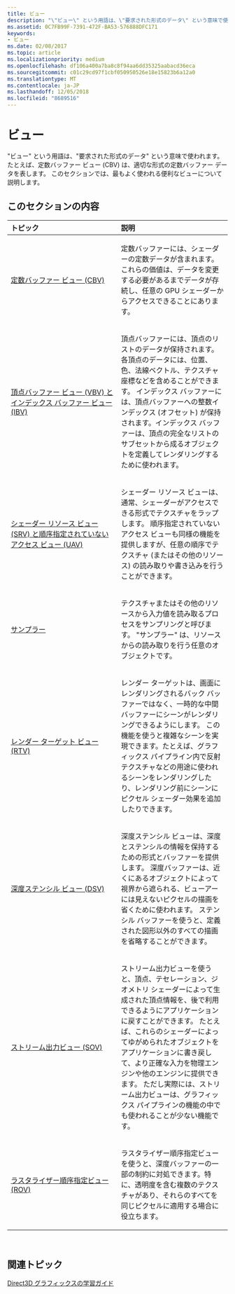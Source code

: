 ```yaml
---
title: ビュー
description: "\"ビュー\" という用語は、\"要求された形式のデータ\" という意味で使われます。 たとえば、定数バッファー ビュー (CBV) は、適切な形式の定数バッファー データを表します。 このセクションでは、最もよく使われる便利なビューについて説明します。"
ms.assetid: 0C7FB99F-7391-472F-BA53-576888DFC171
keywords:
- ビュー
ms.date: 02/08/2017
ms.topic: article
ms.localizationpriority: medium
ms.openlocfilehash: df106a400a7ba8c8f94aa6dd35325aabacd36eca
ms.sourcegitcommit: c01c29cd97f1cbf050950526e18e15823b6a12a0
ms.translationtype: MT
ms.contentlocale: ja-JP
ms.lasthandoff: 12/05/2018
ms.locfileid: "8689516"
---
```

# <a name="views"></a>ビュー


"ビュー" という用語は、"要求された形式のデータ" という意味で使われます。 たとえば、定数バッファー ビュー (CBV) は、適切な形式の定数バッファー データを表します。 このセクションでは、最もよく使われる便利なビューについて説明します。

## <a name="span-idin-this-sectionspanin-this-section"></a><span id="in-this-section"></span>このセクションの内容


<table>
<colgroup>
<col width="50%" />
<col width="50%" />
</colgroup>
<thead>
<tr class="header">
<th align="left">トピック</th>
<th align="left">説明</th>
</tr>
</thead>
<tbody>
<tr class="odd">
<td align="left"><p><a href="constant-buffer-view--cbv-.md">定数バッファー ビュー (CBV)</a></p></td>
<td align="left"><p>定数バッファーには、シェーダーの定数データが含まれます。 これらの価値は、データを変更する必要があるまでデータが存続し、任意の GPU シェーダーからアクセスできることにあります。</p></td>
</tr>
<tr class="even">
<td align="left"><p><a href="vertex-buffer-view--vbv-.md">頂点バッファー ビュー (VBV) とインデックス バッファー ビュー (IBV)</a></p></td>
<td align="left"><p>頂点バッファーには、頂点のリストのデータが保持されます。 各頂点のデータには、位置、色、法線ベクトル、テクスチャ座標などを含めることができます。 インデックス バッファーには、頂点バッファーへの整数インデックス (オフセット) が保持されます。インデックス バッファーは、頂点の完全なリストのサブセットから成るオブジェクトを定義してレンダリングするために使われます。</p></td>
</tr>
<tr class="odd">
<td align="left"><p><a href="shader-resource-view--srv-.md">シェーダー リソース ビュー (SRV) と順序指定されていないアクセス ビュー (UAV)</a></p></td>
<td align="left"><p>シェーダー リソース ビューは、通常、シェーダーがアクセスできる形式でテクスチャをラップします。 順序指定されていないアクセス ビューも同様の機能を提供しますが、任意の順序でテクスチャ (またはその他のリソース) の読み取りや書き込みを行うことができます。</p></td>
</tr>
<tr class="even">
<td align="left"><p><a href="sampler.md">サンプラー</a></p></td>
<td align="left"><p>テクスチャまたはその他のリソースから入力値を読み取るプロセスをサンプリングと呼びます。 &quot;サンプラー&quot; は、リソースからの読み取りを行う任意のオブジェクトです。</p></td>
</tr>
<tr class="odd">
<td align="left"><p><a href="render-target-view--rtv-.md">レンダー ターゲット ビュー (RTV)</a></p></td>
<td align="left"><p>レンダー ターゲットは、画面にレンダリングされるバック バッファーではなく、一時的な中間バッファーにシーンがレンダリングできるようにします。 この機能を使うと複雑なシーンを実現できます。たとえば、グラフィックス パイプライン内で反射テクスチャなどの用途に使われるシーンをレンダリングしたり、レンダリング前にシーンにピクセル シェーダー効果を追加したりできます。</p></td>
</tr>
<tr class="even">
<td align="left"><p><a href="depth-stencil-view--dsv-.md">深度ステンシル ビュー (DSV)</a></p></td>
<td align="left"><p>深度ステンシル ビューは、深度とステンシルの情報を保持するための形式とバッファーを提供します。 深度バッファーは、近くにあるオブジェクトによって視界から遮られる、ビューアーには見えないピクセルの描画を省くために使われます。 ステンシル バッファーを使うと、定義された図形以外のすべての描画を省略することができます。</p></td>
</tr>
<tr class="odd">
<td align="left"><p><a href="stream-output-view--sov-.md">ストリーム出力ビュー (SOV)</a></p></td>
<td align="left"><p>ストリーム出力ビューを使うと、頂点、テセレーション、ジオメトリ シェーダーによって生成された頂点情報を、後で利用できるようにアプリケーションに戻すことができます。 たとえば、これらのシェーダーによってゆがめられたオブジェクトをアプリケーションに書き戻して、より正確な入力を物理エンジンや他のエンジンに提供できます。 ただし実際には、ストリーム出力ビューは、グラフィックス パイプラインの機能の中でも使われることが少ない機能です。</p></td>
</tr>
<tr class="even">
<td align="left"><p><a href="rasterizer-ordered-view--rov-.md">ラスタライザー順序指定ビュー (ROV)</a></p></td>
<td align="left"><p>ラスタライザー順序指定ビューを使うと、深度バッファーの一部の制約に対処できます。特に、透明度を含む複数のテクスチャがあり、それらのすべてを同じピクセルに適用する場合に役立ちます。</p></td>
</tr>
</tbody>
</table>

 

## <a name="span-idrelated-topicsspanrelated-topics"></a><span id="related-topics"></span>関連トピック


[Direct3D グラフィックスの学習ガイド](index.md)

 

 




